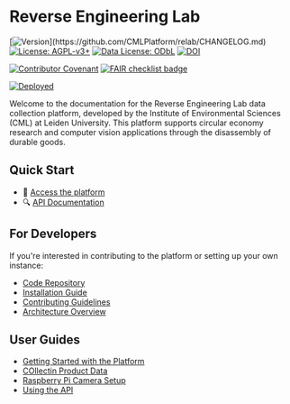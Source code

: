 # Reverse Engineering Lab

<!-- Core Project Info -->

[![Version](https://img.shields.io/github/v/release/CMLPlatform/relab?include_prereleases&filter=v*)](https://github.com/CMLPlatform/relab/CHANGELOG.md)
[![License: AGPL-v3+](https://img.shields.io/badge/License-AGPL--v3+-rebeccapurple.svg)](https://github.com/CMLPlatform/relab/LICENSE.md)
[![Data License: ODbL](https://img.shields.io/badge/Data_License-ODbL-rebeccapurple.svg)](https://opendatacommons.org/licenses/odbl/)
[![DOI](https://zenodo.org/badge/DOI/10.5281/zenodo.16637742.svg)](https://doi.org/10.5281/zenodo.16637742)

<!-- Quality & Standards -->

<!--- TODO: Implement code coverage badge
[![Coverage](https://img.shields.io/codecov/c/github/CMLPlatform/relab)](https://codecov.io/gh/CMLPlatform/relab)--->

[![Contributor Covenant](https://img.shields.io/badge/Contributor%20Covenant-2.1-4baaaa.svg)](CODE_OF_CONDUCT.md)
[![FAIR checklist badge](https://fairsoftwarechecklist.net/badge.svg)](https://fairsoftwarechecklist.net/v0.2?f=31&a=32113&i=22322&r=123)

<!-- Status & Deployment -->

[![Deployed](https://img.shields.io/website?url=https%3A%2F%2Fcml-relab.org&label=website)](https://cml-relab.org)

Welcome to the documentation for the Reverse Engineering Lab data collection platform, developed by the Institute of Environmental Sciences (CML) at Leiden University. This platform supports circular economy research and computer vision applications through the disassembly of durable goods.

## Quick Start

- 🚀 [Access the platform](https://cml-relab.org)
- 🔍 [API Documentation](https://api2.cml-relab.org/docs)

## For Developers

If you're interested in contributing to the platform or setting up your own instance:

- [Code Repository](https://github.com/CMLPlatform/relab)
- [Installation Guide](https://github.com/CMLPlatform/relab/blob/main/INSTALL.md)
- [Contributing Guidelines](https://github.com/CMLPlatform/relab/blob/main/CONTRIBUTING.md)
- [Architecture Overview](architecture/system-design.md)

## User Guides

- [Getting Started with the Platform](user-guides/getting-started.md)
- [COllectin Product Data](user-guides/data-collection.md)
- [Raspberry Pi Camera Setup](user-guides/rpi-cam.md)
- [Using the API](user-guides/api.md)
